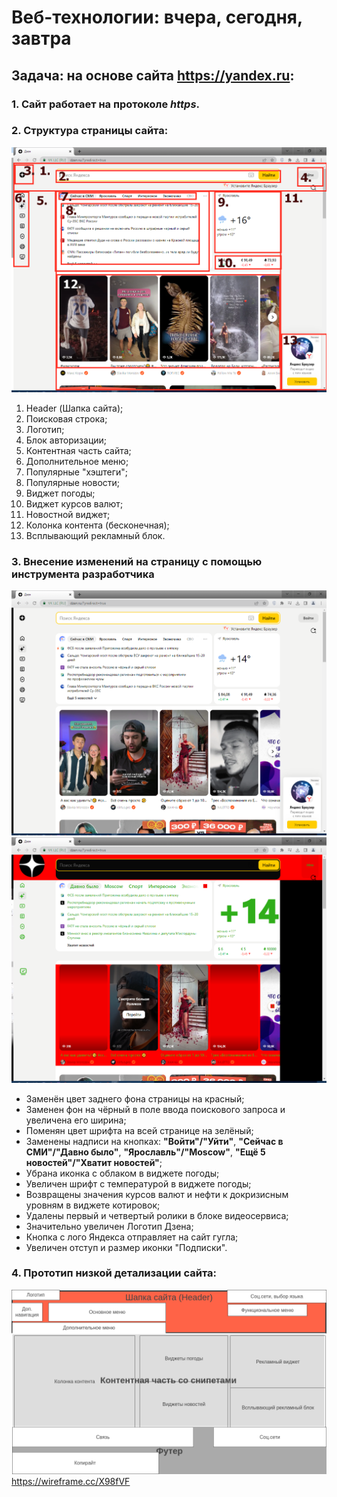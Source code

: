 #  Веб-технологии: вчера, сегодня, завтра


## Задача: на основе сайта <https://yandex.ru>:


### 1. Сайт работает на протоколе _https_.


### 2. Структура страницы сайта:
![Скрин Дзена](Screenshot1.png)

1. Header (Шапка сайта);
2. Поисковая строка;
3. Логотип;
4. Блок авторизации;
5. Контентная часть сайта;
6. Дополнительное меню;
7. Популярные "хэштеги";
8. Популярные новости;
9. Виджет погоды;
10. Виджет курсов валют;
11. Новостной виджет;
12. Колонка контента (бесконечная);
13. Всплывающий рекламный блок.


### 3. Внесение изменений на страницу с помощью инструмента разработчика
![Скрин Дзена](Screenshot2.png)
![Скрин Дзена](Screenshot3.png)

* Заменён цвет заднего фона страницы на красный;
* Заменен фон на чёрный в поле ввода поискового запроса и увеличена его ширина;
* Поменян цвет шрифта на всей странице на зелёный;
* Заменены надписи на кнопках: **"Войти"/"Уйти"**, **"Сейчас в СМИ"/"Давно было"**, **"Ярославль"/"Moscow"**, **"Ещё 5 новостей"/"Хватит новостей"**;
* Убрана иконка с облаком в виджете погоды;
* Увеличен шрифт с температурой в виджете погоды;
* Возвращены значения курсов валют и нефти к докризисным уровням в виджете котировок;
* Удалены первый и четвертый ролики в блоке видеосервиса;
* Значительно увеличен Логотип Дзена;
* Кнопка с лого Яндекса отправляет на сайт гугла;
* Увеличен отступ и размер иконки "Подписки".


### 4. Прототип низкой детализации сайта:
![Прототип сайта](1-Homepage.png) <https://wireframe.cc/X98fVF>